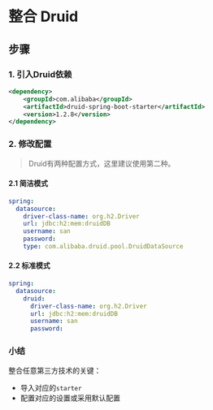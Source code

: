 # 整合 Druid

## 步骤

### 1. 引入Druid依赖
```xml
<dependency>
    <groupId>com.alibaba</groupId>
    <artifactId>druid-spring-boot-starter</artifactId>
    <version>1.2.8</version>
</dependency>
```

### 2. 修改配置
> Druid有两种配置方式，这里建议使用第二种。

#### 2.1 简洁模式
```yaml
spring:
  datasource:
    driver-class-name: org.h2.Driver
    url: jdbc:h2:mem:druidDB
    username: san
    password:
    type: com.alibaba.druid.pool.DruidDataSource
```

#### 2.2 标准模式
```yaml
spring:
  datasource:
    druid:
      driver-class-name: org.h2.Driver
      url: jdbc:h2:mem:druidDB
      username: san
      password:
```


### 小结

整合任意第三方技术的关键：
+ 导入对应的`starter`
+ 配置对应的设置或采用默认配置